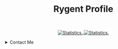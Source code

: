 <div>
  <p align="center">
    <!-- <img src="https://avatars2.githubusercontent.com/u/46096865?s=460&u=c17d80c0914eb1efe02ebe9aeba11b1e3cf9212a" width="30%"> -->
    <h1 align="center" >Rygent Profile</h1>
    <br>
  </p>
  
 
  </div>

<p align=center>
<a href="https://github.com/Rygent">
  <img align="center" src="https://github-readme-stats.vercel.app/api?username=Rygent&theme=radical&show_icons=true&include_all_commits=true&show_icons=true&hide_border=true" alt="Statistics." />
  <img align="center" src="https://github-readme-stats.vercel.app/api/top-langs/?username=Rygent&theme=radical&show_icons=true&show_icons=true&hide_border=true" alt="Statistics." />
</a>
</p>


<details style="cursor: pointer;">
  <summary style="margin-bottom: 3px">Contact Me</summary>
       <img src="https://discord.com/assets/e05ead6e6ebc08df9291738d0aa6986d.png" width="19px " style="text-align:center" align="center">
       <a href="https://discord.com/users/427560082142920707">Discord: Rygent#2077</a>
  <br>
    
</details>


<!-- <p align="center" style="text-align: center; font-size:10px">I used '<a href="https://github.com/anuraghazra/github-readme-stats">github-readme-stats</a>' for the stats</p> -->
</div>
